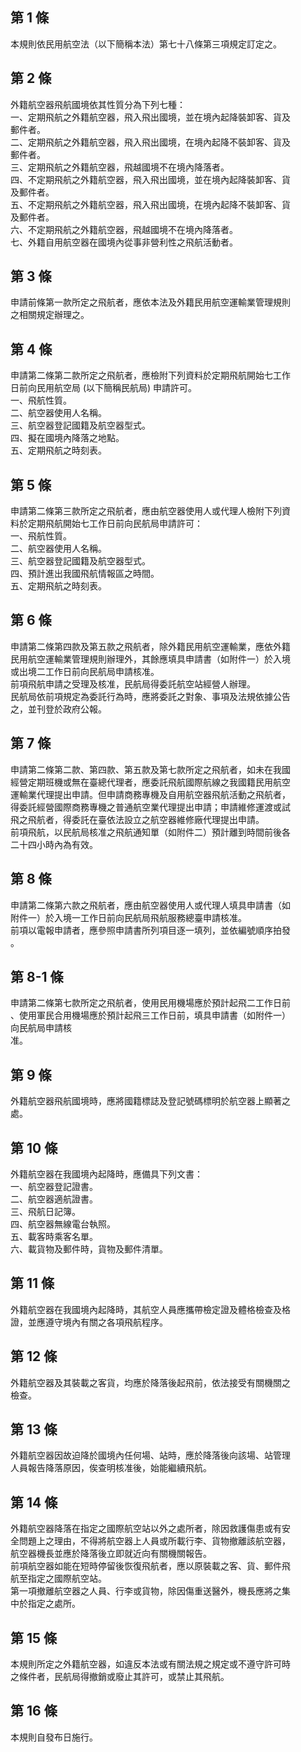 第 1 條
-------
本規則依民用航空法（以下簡稱本法）第七十八條第三項規定訂定之。

第 2 條
-------
外籍航空器飛航國境依其性質分為下列七種：  
一、定期飛航之外籍航空器，飛入飛出國境，並在境內起降裝卸客、貨及  
    郵件者。  
二、定期飛航之外籍航空器，飛入飛出國境，在境內起降不裝卸客、貨及  
    郵件者。  
三、定期飛航之外籍航空器，飛越國境不在境內降落者。  
四、不定期飛航之外籍航空器，飛入飛出國境，並在境內起降裝卸客、貨  
    及郵件者。  
五、不定期飛航之外籍航空器，飛入飛出國境，在境內起降不裝卸客、貨  
    及郵件者。  
六、不定期飛航之外籍航空器，飛越國境不在境內降落者。  
七、外籍自用航空器在國境內從事非營利性之飛航活動者。

第 3 條
-------
申請前條第一款所定之飛航者，應依本法及外籍民用航空運輸業管理規則  
之相關規定辦理之。

第 4 條
-------
申請第二條第二款所定之飛航者，應檢附下列資料於定期飛航開始七工作  
日前向民用航空局 (以下簡稱民航局) 申請許可。  
一、飛航性質。  
二、航空器使用人名稱。  
三、航空器登記國籍及航空器型式。  
四、擬在國境內降落之地點。  
五、定期飛航之時刻表。

第 5 條
-------
申請第二條第三款所定之飛航者，應由航空器使用人或代理人檢附下列資  
料於定期飛航開始七工作日前向民航局申請許可：  
一、飛航性質。  
二、航空器使用人名稱。  
三、航空器登記國籍及航空器型式。  
四、預計進出我國飛航情報區之時間。  
五、定期飛航之時刻表。

第 6 條
-------
申請第二條第四款及第五款之飛航者，除外籍民用航空運輸業，應依外籍  
民用航空運輸業管理規則辦理外，其餘應填具申請書（如附件一）於入境  
或出境二工作日前向民航局申請核准。  
前項飛航申請之受理及核准，民航局得委託航空站經營人辦理。  
民航局依前項規定為委託行為時，應將委託之對象、事項及法規依據公告  
之，並刊登於政府公報。

第 7 條
-------
申請第二條第二款、第四款、第五款及第七款所定之飛航者，如未在我國  
經營定期班機或無在臺總代理者，應委託飛航國際航線之我國籍民用航空  
運輸業代理提出申請。但申請商務專機及自用航空器飛航活動之飛航者，  
得委託經營國際商務專機之普通航空業代理提出申請；申請維修運渡或試  
飛之飛航者，得委託在臺依法設立之航空器維修廠代理提出申請。  
前項飛航，以民航局核准之飛航通知單（如附件二）預計離到時間前後各  
二十四小時內為有效。

第 8 條
-------
申請第二條第六款之飛航者，應由航空器使用人或代理人填具申請書（如  
附件一）於入境一工作日前向民航局飛航服務總臺申請核准。  
前項以電報申請者，應參照申請書所列項目逐一填列，並依編號順序拍發  
。

第 8-1 條
---------
申請第二條第七款所定之飛航者，使用民用機場應於預計起飛二工作日前  
、使用軍民合用機場應於預計起飛三工作日前，填具申請書（如附件一）  
向民航局申請核  
准。

第 9 條
-------
外籍航空器飛航國境時，應將國籍標誌及登記號碼標明於航空器上顯著之  
處。

第 10 條
--------
外籍航空器在我國境內起降時，應備具下列文書：  
一、航空器登記證書。  
二、航空器適航證書。  
三、飛航日記簿。  
四、航空器無線電台執照。  
五、載客時乘客名單。  
六、載貨物及郵件時，貨物及郵件清單。

第 11 條
--------
外籍航空器在我國境內起降時，其航空人員應攜帶檢定證及體格檢查及格  
證，並應遵守境內有關之各項飛航程序。

第 12 條
--------
外籍航空器及其裝載之客貨，均應於降落後起飛前，依法接受有關機關之  
檢查。

第 13 條
--------
外籍航空器因故迫降於國境內任何場、站時，應於降落後向該場、站管理  
人員報告降落原因，俟查明核准後，始能繼續飛航。

第 14 條
--------
外籍航空器降落在指定之國際航空站以外之處所者，除因救護傷患或有安  
全問題上之理由，不得將航空器上人員或所載行李、貨物撤離該航空器，  
航空器機長並應於降落後立即就近向有關機關報告。  
前項航空器如能在短時停留後恢復飛航者，應以原裝載之客、貨、郵件飛  
航至指定之國際航空站。  
第一項撤離航空器之人員、行李或貨物，除因傷重送醫外，機長應將之集  
中於指定之處所。

第 15 條
--------
本規則所定之外籍航空器，如違反本法或有關法規之規定或不遵守許可時  
之條件者，民航局得撤銷或廢止其許可，或禁止其飛航。

第 16 條
--------
本規則自發布日施行。

